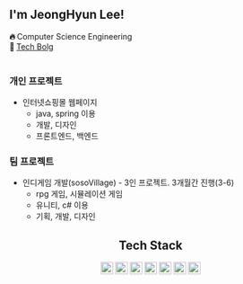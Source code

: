 
  
## I'm JeongHyun Lee!

  <b>🔥 </b> Computer Science Engineering <br>
  <b>💭 </b> <a href="https://blog.naver.com/roskrlss"> Tech Bolg </a><br><br>
  
### 개인 프로젝트
- 인터넷쇼핑몰 웹페이지
  - java, spring 이용
  - 개발, 디자인
  - 프론트엔드, 백엔드

### 팀 프로젝트
- 인디게임 개발(sosoVillage) - 3인 프로젝트. 3개월간 진행(3-6)
  - rpg 게임, 시뮬레이션 게임
  - 유니티, c# 이용
  - 기획, 개발, 디자인
    
<div align="center">
  
## Tech Stack
  <img src="https://img.shields.io/badge/Python-3776AB?style=flat-square&logo=Python&logoColor=white" height="22px"/>
  <img src="https://img.shields.io/badge/C++-00599C?style=flat-square&logo=C%2B%2B&logoColor=white" height="22px"/>
  <img src="https://img.shields.io/badge/JAVA-007396?style=flat-square&logo=JAVA&logoColor=white" height="22px"/>
  <img src="https://img.shields.io/badge/MySQL-4479A1?style=flat-square&logo=MySQL&logoColor=white" height="22px"/></a> 
  <img src="https://img.shields.io/badge/C%20Sharp-239120?style=flat-square&logo=CSharp&logoColor=white" height="22px"/>
  <img src="https://img.shields.io/badge/Unity-000000?style=flat-square&logo=Unity&logoColor=white" height="22px"/>
 <img src="https://img.shields.io/badge/nodeJs-339933?style=flat-square&logo=Unity&logoColor=white" height="22px"/> 
  

